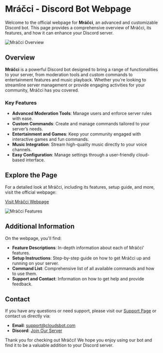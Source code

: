# Mráčci - Discord Bot Webpage

Welcome to the official webpage for **Mráčci**, an advanced and customizable Discord bot. This page provides a comprehensive overview of Mráčci, its features, and how it can enhance your Discord server.

![Mráčci Overview](https://media.giphy.com/media/3o6ZsV7FpxbIoySbnG/giphy.gif)

## Overview

**Mráčci** is a powerful Discord bot designed to bring a range of functionalities to your server, from moderation tools and custom commands to entertainment features and music playback. Whether you're looking to streamline server management or provide engaging activities for your community, Mráčci has you covered.

### Key Features

- **Advanced Moderation Tools**: Manage users and enforce server rules with ease.
- **Custom Commands**: Create and manage commands tailored to your server’s needs.
- **Entertainment and Games**: Keep your community engaged with interactive games and fun commands.
- **Music Integration**: Stream high-quality music directly to your voice channels.
- **Easy Configuration**: Manage settings through a user-friendly cloud-based interface.

## Explore the Page

For a detailed look at Mráčci, including its features, setup guide, and more, visit the official webpage:

[Visit Mráčci Webpage](https://yourwebsite.com/clouds)

![Mráčci Features](https://media.giphy.com/media/l0Iy3a5DLPb6IuxU8/giphy.gif)

## Additional Information

On the webpage, you'll find:

- **Feature Descriptions**: In-depth information about each of Mráčci' features.
- **Setup Instructions**: Step-by-step guide on how to get Mráčci up and running on your server.
- **Command List**: Comprehensive list of all available commands and how to use them.
- **Support and Contact**: Information on how to get help and provide feedback.

## Contact

If you have any questions or need support, please visit our [Support Page](https://yourwebsite.com/support) or contact us directly via:

- **Email**: support@cloudsbot.com
- **Discord**: [Join Our Server](https://discord.gg/yourserver)

Thank you for checking out Mráčci! We hope you enjoy using our bot and find it to be a valuable addition to your Discord server.

